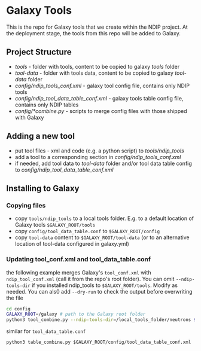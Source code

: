 # Galaxy Tools

This is the repo for Galaxy tools that we create within the NDIP project. At the deployment stage, the tools from this repo will be added to Galaxy.

## Project Structure

- _tools_ - folder with tools, content to be copied to galaxy _tools_ folder
- _tool-data_ - folder with tools data, content to be copied to galaxy _tool-data_ folder
- _config/ndip_tools_conf.xml_ - galaxy tool config file, contains only NDIP tools
- _config/ndip_tool_data_table_conf.xml_ - galaxy tools table config file, contains only NDIP tables
- _config/*combine.py_ - scripts to merge config files with those shipped with Galaxy


## Adding a new tool
- put tool files - xml and code (e.g. a python script) to _tools/ndip_tools_
- add a tool to a corresponding section in _config/ndip_tools_conf.xml_
- if needed, add tool data to _tool-data_ folder and/or tool data table config to _config/ndip_tool_data_table_conf.xml_

## Installing to Galaxy

### Copying files
 - copy `tools/ndip_tools` to a local tools folder. E.g. to a default location of Galaxy tools `$GALAXY_ROOT/tools`
 - copy `config/tool_data_table.conf` to `$GALAXY_ROOT/config`
 - copy `tool-data` content to `$GALAXY_ROOT/tool-data` (or to an alternative location of tool-data configured in galaxy.yml)

### Updating tool_conf.xml and tool_data_table.conf
the following example merges Galaxy's `tool_conf.xml` with `ndip_tool_conf.xml` (call it from the repo's root folder). 
You can omit `--ndip-tools-dir` if you installed ndip_tools to `$GALAXY_ROOT/tools`. 
Modify as needed. You can als0 add `--dry-run` to check the output before overwriting the file 
```bash
cd config
GALAXY_ROOT=/galaxy # path to the Galaxy root folder
python3 tool_combine.py --ndip-tools-dir=/local_tools_folder/neutrons $GALAXY_ROOT/config/tool_conf.xml
```
similar for `tool_data_table.conf`
```
python3 table_combine.py $GALAXY_ROOT/config/tool_data_table_conf.xml
```

